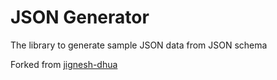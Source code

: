 # JSON Generator
The library to generate sample JSON data from JSON schema

Forked from [jignesh-dhua](https://github.com/jignesh-dhua/json-generator)
